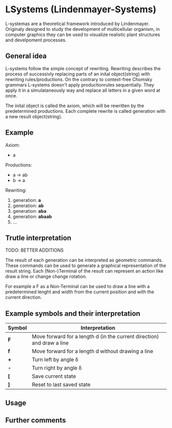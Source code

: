 # LSystems (Lindenmayer-Systems)
L-systemas are a theoretical framework introduced by Lindenmayer. Originaly designed to study the development of multicellular organism, in computer graphics they can be used to visualize realistic plant structures and develpoment processes.

## General idea
L-systems follow the simple concept of rewriting. Rewriting describes the process of successivly replacing parts of an inital object(string) with rewriting rules/productions.
On the contrary to context-free Chomsky grammars L-systems doesn't apply productionrules sequentially. They apply it in a simulataneously way and replace all letters in a given word at once.

The inital object is called the axiom, which will be rewritten by the predetermined productions.
Each complete rewrite is called generation with a new result object(string).

## Example

Axiom: 
* a

Productions: 
* a -> ab
* b -> a

Rewriting:
1. generation: **a**
1. generation: **ab**
1. generation: **aba**
1. generation: **abaab**
1. ...
   
## Trutle interpretation

TODO: BETTER ADDITIONS

The result of each generation can be interpreted as geometric commands. These commands can be used to generate a graphical representation of the result string.
Each (Non-)Terminal of the result can represent an action like draw a line or change change rotation.

For example a F as a Non-Terminal can be used to draw a line with a predetermined lenght and width from the current position and with the current direction.

## Example symbols and their interpretation
Symbol | Interpretation
------------ | -------------
__F__ | Move forward for a length d (in the current direction) and draw a line
__f__ | Move forward for a length d without drawing a line
__+__ | Turn left by angle δ
__-__ | Turn right by angle δ
__\[__ | Save current state
__\]__ | Reset to last saved state

## Usage

## Further comments
